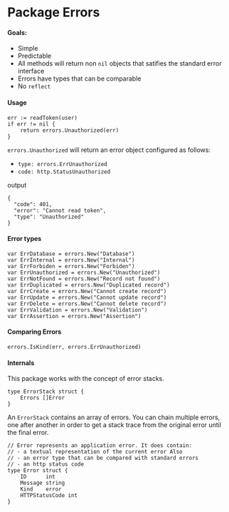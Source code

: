 # Package Errors

#### Goals:

- Simple
- Predictable
- All methods will return non `nil` objects that satifies the standard error interface
- Errors have types that can be comparable
- No `reflect`


#### Usage

```
err := readToken(user)
if err != nil {
    return errors.Unauthorized(err)
}
```

`errors.Unauthorized` will return an error object configured as follows:

- `type: errors.ErrUnauthorized`
- `code: http.StatusUnauthorized`

output
```
{
  "code": 401,
  "error": "Cannot read token",
  "type": "Unauthorized"
}
```

#### Error types

```
var ErrDatabase = errors.New("Database")
var ErrInternal = errors.New("Internal")
var ErrForbiden = errors.New("Forbiden")
var ErrUnauthorized = errors.New("Unauthorized")
var ErrNotFound = errors.New("Record not found")
var ErrDuplicated = errors.New("Duplicated record")
var ErrCreate = errors.New("Cannot create record")
var ErrUpdate = errors.New("Cannot update record")
var ErrDelete = errors.New("Cannot delete record")
var ErrValidation = errors.New("Validation")
var ErrAssertion = errors.New("Assertion")
```

#### Comparing Errors

```
errors.IsKind(err, errors.ErrUnauthorized)
```

#### Internals

This package works with the concept of error stacks.

```
type ErrorStack struct {
	Errors []Error
}
```

An `ErrorStack` contains an array of errors. You can chain multiple errors, one after another in order to get a stack trace from the original error until the final error.

```
// Error represents an application error. It does contain:
// - a textual representation of the current error Also
// - an error type that can be compared with standard errors
// - an http status code
type Error struct {
	ID      int
	Message string
	Kind    error
	HTTPStatusCode int
}
```
